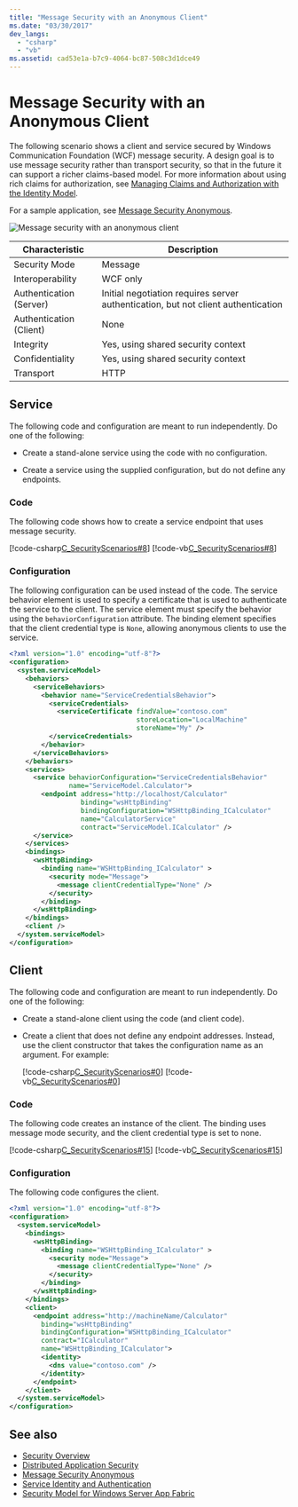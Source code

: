 ```yaml
---
title: "Message Security with an Anonymous Client"
ms.date: "03/30/2017"
dev_langs:
  - "csharp"
  - "vb"
ms.assetid: cad53e1a-b7c9-4064-bc87-508c3d1dce49
---
```


# Message Security with an Anonymous Client

The following scenario shows a client and service secured by Windows Communication Foundation (WCF) message security. A design goal is to use message security rather than transport security, so that in the future it can support a richer claims-based model. For more information about using rich claims for authorization, see [Managing Claims and Authorization with the Identity Model](managing-claims-and-authorization-with-the-identity-model.md).

For a sample application, see [Message Security Anonymous](../samples/message-security-anonymous.md).

![Message security with an anonymous client](media/b361a565-831c-4c10-90d7-66d8eeece0a1.gif "b361a565-831c-4c10-90d7-66d8eeece0a1")

|Characteristic|Description|
|--------------------|-----------------|
|Security Mode|Message|
|Interoperability|WCF only|
|Authentication (Server)|Initial negotiation requires server authentication, but not client authentication|
|Authentication (Client)|None|
|Integrity|Yes, using shared security context|
|Confidentiality|Yes, using shared security context|
|Transport|HTTP|

## Service

The following code and configuration are meant to run independently. Do one of the following:

- Create a stand-alone service using the code with no configuration.

- Create a service using the supplied configuration, but do not define any endpoints.

### Code

The following code shows how to create a service endpoint that uses message security.

[!code-csharp[C_SecurityScenarios#8](../../../../samples/snippets/csharp/VS_Snippets_CFX/c_securityscenarios/cs/source.cs#8)]
[!code-vb[C_SecurityScenarios#8](../../../../samples/snippets/visualbasic/VS_Snippets_CFX/c_securityscenarios/vb/source.vb#8)]

### Configuration

The following configuration can be used instead of the code. The service behavior element is used to specify a certificate that is used to authenticate the service to the client. The service element must specify the behavior using the `behaviorConfiguration` attribute. The binding element specifies that the client credential type is `None`, allowing anonymous clients to use the service.

```xml
<?xml version="1.0" encoding="utf-8"?>
<configuration>
  <system.serviceModel>
    <behaviors>
      <serviceBehaviors>
        <behavior name="ServiceCredentialsBehavior">
          <serviceCredentials>
            <serviceCertificate findValue="contoso.com"
                                storeLocation="LocalMachine"
                                storeName="My" />
          </serviceCredentials>
        </behavior>
      </serviceBehaviors>
    </behaviors>
    <services>
      <service behaviorConfiguration="ServiceCredentialsBehavior"
               name="ServiceModel.Calculator">
        <endpoint address="http://localhost/Calculator"
                  binding="wsHttpBinding"
                  bindingConfiguration="WSHttpBinding_ICalculator"
                  name="CalculatorService"
                  contract="ServiceModel.ICalculator" />
      </service>
    </services>
    <bindings>
      <wsHttpBinding>
        <binding name="WSHttpBinding_ICalculator" >
          <security mode="Message">
            <message clientCredentialType="None" />
          </security>
        </binding>
      </wsHttpBinding>
    </bindings>
    <client />
  </system.serviceModel>
</configuration>
```

## Client

The following code and configuration are meant to run independently. Do one of the following:

- Create a stand-alone client using the code (and client code).

- Create a client that does not define any endpoint addresses. Instead, use the client constructor that takes the configuration name as an argument. For example:

    [!code-csharp[C_SecurityScenarios#0](../../../../samples/snippets/csharp/VS_Snippets_CFX/c_securityscenarios/cs/source.cs#0)]
    [!code-vb[C_SecurityScenarios#0](../../../../samples/snippets/visualbasic/VS_Snippets_CFX/c_securityscenarios/vb/source.vb#0)]

### Code

The following code creates an instance of the client. The binding uses message mode security, and the client credential type is set to none.

[!code-csharp[C_SecurityScenarios#15](../../../../samples/snippets/csharp/VS_Snippets_CFX/c_securityscenarios/cs/source.cs#15)]
[!code-vb[C_SecurityScenarios#15](../../../../samples/snippets/visualbasic/VS_Snippets_CFX/c_securityscenarios/vb/source.vb#15)]

### Configuration

The following code configures the client.

```xml
<?xml version="1.0" encoding="utf-8"?>
<configuration>
  <system.serviceModel>
    <bindings>
      <wsHttpBinding>
        <binding name="WSHttpBinding_ICalculator" >
          <security mode="Message">
            <message clientCredentialType="None" />
          </security>
        </binding>
      </wsHttpBinding>
    </bindings>
    <client>
      <endpoint address="http://machineName/Calculator"
        binding="wsHttpBinding"
        bindingConfiguration="WSHttpBinding_ICalculator"
        contract="ICalculator"
        name="WSHttpBinding_ICalculator">
        <identity>
          <dns value="contoso.com" />
        </identity>
      </endpoint>
    </client>
  </system.serviceModel>
</configuration>
```

## See also

- [Security Overview](security-overview.md)
- [Distributed Application Security](distributed-application-security.md)
- [Message Security Anonymous](../samples/message-security-anonymous.md)
- [Service Identity and Authentication](service-identity-and-authentication.md)
- [Security Model for Windows Server App Fabric](https://docs.microsoft.com/previous-versions/appfabric/ee677202(v=azure.10))
